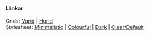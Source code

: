 #### Länkar  
Grids: [Vgrid](../htdocs/?vgrid)    |    [Hgrid](../htdocs/?hgrid)  
Stylesheet: [Minimalistic](../htdocs/?style=kmom04_minimalistic)   |   [Colourful](../htdocs/?style=kmom04_colour)   |   [Dark](../htdocs/?style=kmom04_dark)   |   [Clear/Default](../htdocs/?style=none)
